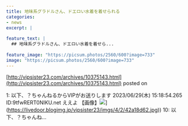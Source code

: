 ```yaml
---
title: 地味系グラドルさん、ドエロい水着を着せられる
categories:
- news
excerpt: |
  
feature_text: |
  ## 地味系グラドルさん、ドエロい水着を着せら...
  
feature_image: "https://picsum.photos/2560/600?image=733"
image: "https://picsum.photos/2560/600?image=733"
---
```


[http://vipsister23.com/archives/10375143.html](http://vipsister23.com/archives/10375143.html)
posted on 

<!--more-->

1: 以下、？ちゃんねるからVIPがお送りします 2023/06/29(木) 15:18:54.265 ID:9tfwRERT0NIKU.net ええよ 【画像】![](https://livedoor.blogimg.jp/vipsister23/imgs/e/4/e458fb16.jpg[https://livedoor.blogimg.jp/vipsister23/imgs/4/2/42a18d62.jpg)](https://livedoor.blogimg.jp/vipsister23/imgs/4/2/42a18d62.jpg)) 10: 以下、？ちゃんね...
